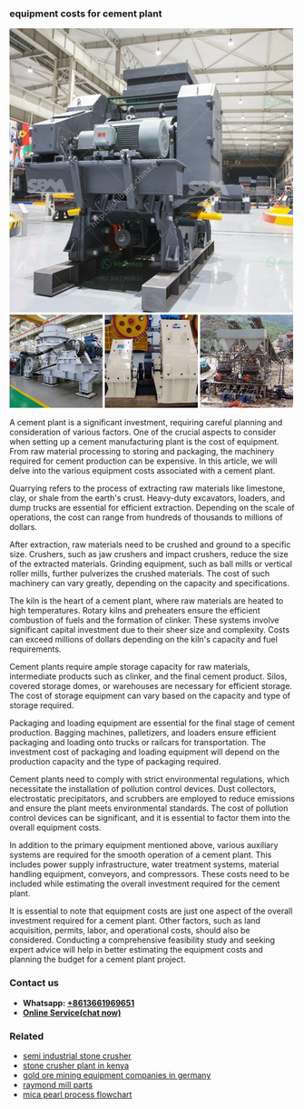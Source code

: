 <h3>equipment costs for cement plant</h3><img src='1706768134.jpg' alt=''><p>A cement plant is a significant investment, requiring careful planning and consideration of various factors. One of the crucial aspects to consider when setting up a cement manufacturing plant is the cost of equipment. From raw material processing to storing and packaging, the machinery required for cement production can be expensive. In this article, we will delve into the various equipment costs associated with a cement plant.</p><p>Quarrying refers to the process of extracting raw materials like limestone, clay, or shale from the earth's crust. Heavy-duty excavators, loaders, and dump trucks are essential for efficient extraction. Depending on the scale of operations, the cost can range from hundreds of thousands to millions of dollars.</p><p>After extraction, raw materials need to be crushed and ground to a specific size. Crushers, such as jaw crushers and impact crushers, reduce the size of the extracted materials. Grinding equipment, such as ball mills or vertical roller mills, further pulverizes the crushed materials. The cost of such machinery can vary greatly, depending on the capacity and specifications.</p><p>The kiln is the heart of a cement plant, where raw materials are heated to high temperatures. Rotary kilns and preheaters ensure the efficient combustion of fuels and the formation of clinker. These systems involve significant capital investment due to their sheer size and complexity. Costs can exceed millions of dollars depending on the kiln's capacity and fuel requirements.</p><p>Cement plants require ample storage capacity for raw materials, intermediate products such as clinker, and the final cement product. Silos, covered storage domes, or warehouses are necessary for efficient storage. The cost of storage equipment can vary based on the capacity and type of storage required.</p><p>Packaging and loading equipment are essential for the final stage of cement production. Bagging machines, palletizers, and loaders ensure efficient packaging and loading onto trucks or railcars for transportation. The investment cost of packaging and loading equipment will depend on the production capacity and the type of packaging required.</p><p>Cement plants need to comply with strict environmental regulations, which necessitate the installation of pollution control devices. Dust collectors, electrostatic precipitators, and scrubbers are employed to reduce emissions and ensure the plant meets environmental standards. The cost of pollution control devices can be significant, and it is essential to factor them into the overall equipment costs.</p><p>In addition to the primary equipment mentioned above, various auxiliary systems are required for the smooth operation of a cement plant. This includes power supply infrastructure, water treatment systems, material handling equipment, conveyors, and compressors. These costs need to be included while estimating the overall investment required for the cement plant.</p><p>It is essential to note that equipment costs are just one aspect of the overall investment required for a cement plant. Other factors, such as land acquisition, permits, labor, and operational costs, should also be considered. Conducting a comprehensive feasibility study and seeking expert advice will help in better estimating the equipment costs and planning the budget for a cement plant project.</p><h3>Contact us</h3><ul><li><strong>Whatsapp:&nbsp;<a href="https://wa.me/8613661969651">+8613661969651</a></strong></li><li><a href="https://swt.shibang-china.com/?git&amp;zhl&amp;equipment costs for cement plant"><strong>Online Service(chat now)</strong></a></li></ul><h3>Related</h3><ul><li><a href='semi industrial stone crusher.md'>semi industrial stone crusher</a></li><li><a href='stone crusher plant in kenya.md'>stone crusher plant in kenya</a></li><li><a href='gold ore mining equipment companies in germany.md'>gold ore mining equipment companies in germany</a></li><li><a href='raymond mill parts.md'>raymond mill parts</a></li><li><a href='mica pearl process flowchart.md'>mica pearl process flowchart</a></li></ul>